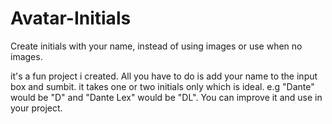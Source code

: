 # Avatar-Initials
Create initials with your name, instead of using images or use when no images.

it's a fun project i created. All you have to do is add your name to the input box and sumbit. it takes one or two initials only which is ideal. e.g "Dante" would be "D" and "Dante Lex" would be "DL".
You can improve it and use in your project.

